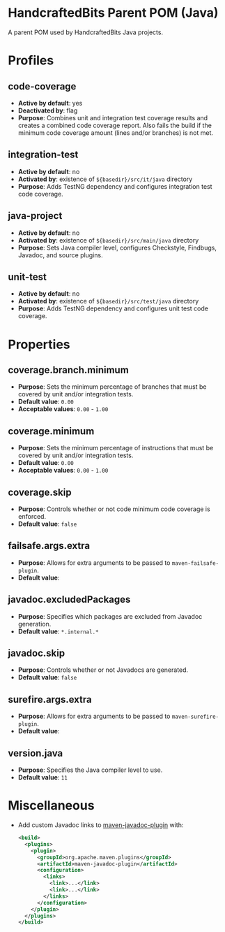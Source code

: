 # HandcraftedBits Parent POM (Java)

A parent POM used by HandcraftedBits Java projects.

# Profiles

## code-coverage

* **Active by default**: yes
* **Deactivated by**: flag
* **Purpose**: Combines unit and integration test coverage results and creates a combined code coverage report.  Also
  fails the build if the minimum code coverage amount (lines and/or branches) is not met.

## integration-test

* **Active by default**: no
* **Activated by**: existence of `${basedir}/src/it/java` directory
* **Purpose**: Adds TestNG dependency and configures integration test code coverage.

## java-project

* **Active by default**: no
* **Activated by**: existence of `${basedir}/src/main/java` directory
* **Purpose**: Sets Java compiler level, configures Checkstyle, Findbugs, Javadoc, and source plugins.

## unit-test

* **Active by default**: no
* **Activated by**: existence of `${basedir}/src/test/java` directory
* **Purpose**: Adds TestNG dependency and configures unit test code coverage.

# Properties

## coverage.branch.minimum

* **Purpose**: Sets the minimum percentage of branches that must be covered by unit and/or integration tests.
* **Default value**: `0.00`
* **Acceptable values**: `0.00` - `1.00`

## coverage.minimum

* **Purpose**: Sets the minimum percentage of instructions that must be covered by unit and/or integration tests.
* **Default value**: `0.00`
* **Acceptable values**: `0.00` - `1.00`

## coverage.skip

* **Purpose**: Controls whether or not code minimum code coverage is enforced.
* **Default value**: `false`

## failsafe.args.extra

* **Purpose**: Allows for extra arguments to be passed to `maven-failsafe-plugin`.
* **Default value**:

## javadoc.excludedPackages

* **Purpose**: Specifies which packages are excluded from Javadoc generation.
* **Default value**: `*.internal.*`

## javadoc.skip

* **Purpose**: Controls whether or not Javadocs are generated.
* **Default value**: `false`

## surefire.args.extra

* **Purpose**: Allows for extra arguments to be passed to `maven-surefire-plugin`.
* **Default value**:

## version.java

* **Purpose**: Specifies the Java compiler level to use.
* **Default value**: `11`

# Miscellaneous

* Add custom Javadoc links to
  [maven-javadoc-plugin](https://maven.apache.org/plugins/maven-javadoc-plugin/) with:

  ```xml
  <build>
    <plugins>
      <plugin>
        <groupId>org.apache.maven.plugins</groupId>
        <artifactId>maven-javadoc-plugin</artifactId>
        <configuration>
          <links>
            <link>...</link>
            <link>...</link>
          </links>
        </configuration>
      </plugin>
    </plugins>
  </build>
  ```
